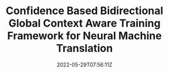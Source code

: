 ---
title: "Confidence Based Bidirectional Global Context Aware Training Framework for Neural Machine Translation"
authors:
- Chulun Zhou
- Fandong Meng
- Jie Zhou
- Min Zhang
- Hongji Wang
- Jinsong Su
author_notes:
- 
- 
- 
- 
- 
- "通讯作者"
date: "2022-05-29T07:56:11Z"
publishDate: "2025-05-29T07:56:11Z"
publication_types: [文本机器翻译]
publication: "**In Proc. of ACL 2022.** (CCF-A类)"
---